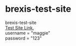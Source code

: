 # brexis-test-site
brexis-test-site
<br>
<a href="https://test-site.brexis.net/">Test Site Link.</a>
<br>
username = "maggie"
<br>
password = "123"